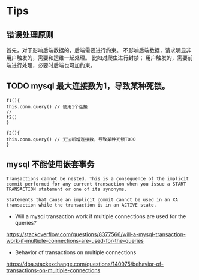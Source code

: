 



# Tips

## 错误处理原则

首先，对于影响后端数据的，后端需要进行约束。
不影响后端数据，请求明显非用户触发的，需要和运维一起处理。
比如对爬虫进行封禁；
用户触发的，需要前端进行处理，必要时后端也可加约束。

## TODO mysql 最大连接数为1，导致某种死锁。

```
f1(){
this.conn.query() // 使用1个连接
//
f2()
}

f2(){
this.conn.query() // 无法新增连接数，导致某种死锁TODO
}
```

## mysql 不能使用嵌套事务

```
Transactions cannot be nested. This is a consequence of the implicit commit performed for any current transaction when you issue a START TRANSACTION statement or one of its synonyms.

Statements that cause an implicit commit cannot be used in an XA transaction while the transaction is in an ACTIVE state.
```


*  Will a mysql transaction work if multiple connections are used for the queries?

https://stackoverflow.com/questions/8377566/will-a-mysql-transaction-work-if-multiple-connections-are-used-for-the-queries

* Behavior of transactions on multiple connections

https://dba.stackexchange.com/questions/140975/behavior-of-transactions-on-multiple-connections
